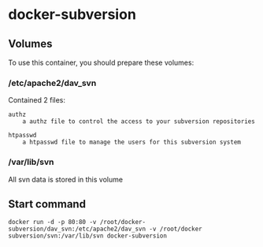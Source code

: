 # docker-subversion

## Volumes
To use this container, you should prepare these volumes:

### /etc/apache2/dav_svn

Contained 2 files:

	authz
		a authz file to control the access to your subversion repositories

	htpasswd
		a htpasswd file to manage the users for this subversion system
   
### /var/lib/svn

All svn data is stored in this volume

## Start command

	docker run -d -p 80:80 -v /root/docker-subversion/dav_svn:/etc/apache2/dav_svn -v /root/docker subversion/svn:/var/lib/svn docker-subversion
